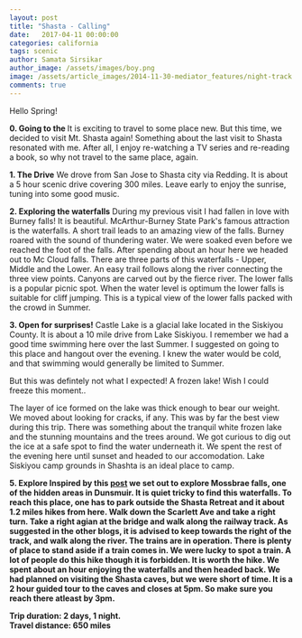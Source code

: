```yaml
---
layout: post
title: "Shasta - Calling"
date:   2017-04-11 00:00:00
categories: california
tags: scenic
author: Samata Sirsikar
author_image: /assets/images/boy.png
image: /assets/article_images/2014-11-30-mediator_features/night-track.jpg
comments: true
---
```

Hello Spring! 

<b>0. Going to the </b>
It is exciting to travel to some place new. But this time, we decided to visit Mt. Shasta again! Something about the last visit to Shasta resonated with me. After all, I enjoy re-watching a TV series and re-reading a book, so why not travel to the same place, again.

<b>1. The Drive</b>
We drove from San Jose to Shasta city via Redding. It is about a 5 hour scenic drive covering 300 miles. Leave early to enjoy the sunrise, tuning into some good music.

<insert image>

<b>2. Exploring the waterfalls</b>
During my previous visit I had fallen in love with Burney falls! It is beautiful. McArthur-Burney State Park's famous attraction is the waterfalls. A short trail leads to an amazing view of the falls. Burney roared with the sound of thundering water. We were soaked even before we reached the foot of the falls. After spending about an hour here we headed out to Mc Cloud falls. There are three parts of this waterfalls - Upper, Middle and the Lower. An easy trail follows along the river connecting the three view points. Canyons are carved out by the fierce river. The lower falls is a popular picnic spot. When the water level is optimum the lower falls is suitable for cliff jumping. This is a typical view of the lower falls packed with the crowd in Summer.  

<insert image>

<b>3. Open for surprises!</b>
Castle Lake is a glacial lake located in the Siskiyou County. It is about a 10 mile drive from Lake Siskiyou. I remember we had a good time swimming here over the last Summer. I suggested on going to this place and hangout over the evening. I knew the water would be cold, and that swimming would generally be limited to Summer. 

But this was defintely not what I expected! A frozen lake! Wish I could freeze this moment.. 

<insert image>

The layer of ice formed on the lake was thick enough to bear our weight. We moved about looking for cracks, if any. This was by far the best view during this trip. There was something about the tranquil white frozen lake and the stunning mountains and the trees around. We got curious to dig out the ice at a safe spot to find the water underneath it. We spent the rest of the evening here until sunset and headed to our accomodation. Lake Siskiyou camp grounds in Shashta is an ideal place to camp. 

<b>5. Explore<b>
Inspired by this <a href="http://ijpr.org/post/mossbrae-forbidden-falls-dunsmuir#stream/0">post</a> we set out to explore Mossbrae falls, one of the hidden areas in Dunsmuir. It is quiet tricky to find this waterfalls. To reach this place, one has to park outside the Shasta Retreat and it about 1.2 miles hikes from here. Walk down the Scarlett Ave and take a right turn. Take a right agian at the bridge and walk along the railway track. As suggested in the other blogs, it is advised to keep towards the right of the track, and walk along the river. The trains are in operation. There is plenty of place to stand aside if a train comes in. We were lucky to spot a train. A lot of people do this hike though it is forbidden. It is worth the hike. We spent about an hour enjoying the waterfalls and then headed back. We had planned on visiting the Shasta caves, but we were short of time. It is a 2 hour guided tour to the caves and closes at 5pm. So make sure you reach there atleast by 3pm.

<insert images>

**Trip duration:**  2 days, 1 night.  
**Travel distance:**  650 miles  





